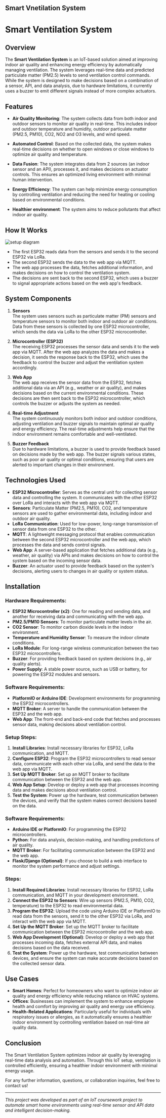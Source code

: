 ## Smart Vnetilation System

# Smart Ventilation System

## Overview

The **Smart Ventilation System** is an IoT-based solution aimed at improving indoor air quality and enhancing energy efficiency by automatically managing ventilation. The system leverages real-time data and predicted particulate matter (PM2.5) levels to send ventilation control commands. While the system is designed to make decisions based on a combination of a sensor, API, and data analysis, due to hardware limitations, it currently uses a buzzer to emit different signals instead of more complex actuators.

## Features
- **Air Quality Monitoring**: The system collects data from both indoor and outdoor sensors to monitor air quality in real-time. This includes indoor and outdoor temperature and humidity, outdoor particulate matter (PM2.5, PM10), CO2, NO2 and O3 levels, and wind speed.
  
- **Automated Control**: Based on the collected data, the system makes real-time decisions on whether to open windows or close windows to optimize air quality and temperature.  

- **Data Fusion**: The system integrates data from 2 sources (an indoor sensor and an API), processes it, and makes decisions on actuator controls. This ensures an optimized living environment with minimal human intervention.

- **Energy Efficiency**: The system can help minimize energy consumption by controlling ventilation and reducing the need for heating or cooling based on environmental conditions.

- **Healthier environment**: The system aims to reduce pollutants that affect indoor air quality.

## How It Works

<img alt="setup diagram" src="setup.png" />

- The first ESP32 reads data from the sensors and sends it to the second ESP32 via LoRa.
- The second ESP32 sends the data to the web app via MQTT.
- The web app processes the data, fetches additional information, and makes decisions on how to control the ventilation system.
- The decisions are sent back to the second ESP32, which uses a buzzer to signal appropriate actions based on the web app's feedback.

  

## System Components

1. **Sensors**  
   The system uses sensors such as particulate matter (PM) sensors and temperature sensors to monitor both indoor and outdoor air conditions. Data from these sensors is collected by one ESP32 microcontroller, which sends the data via LoRa to the other ESP32 microcontroller.

2. **Microcontroller (ESP32)**  
   The receiving ESP32 processes the sensor data and sends it to the web app via MQTT. After the web app analyzes the data and makes a decision, it sends the response back to the ESP32, which uses the feedback to control the buzzer and adjust the ventilation system accordingly.

3. **Web App**  
   The web app receives the sensor data from the ESP32, fetches additional data via an API (e.g., weather or air quality), and makes decisions based on the current environmental conditions. These decisions are then sent back to the ESP32 microcontroller, which controls the buzzer or adjusts the system as needed.

4. **Real-time Adjustment**  
   The system continuously monitors both indoor and outdoor conditions, adjusting ventilation and buzzer signals to maintain optimal air quality and energy efficiency. The real-time adjustments help ensure that the indoor environment remains comfortable and well-ventilated.

5. **Buzzer Feedback**  
   Due to hardware limitations, a buzzer is used to provide feedback based on decisions made by the web app. The buzzer signals various states, such as poor air quality or optimal conditions, ensuring that users are alerted to important changes in their environment.

 
## Technologies Used

- **ESP32 Microcontroller**: Serves as the central unit for collecting sensor data and controlling the system. It communicates with the other ESP32 over LoRa and interacts with the web app via MQTT.
- **Sensors**: Particulate Matter (PM2.5, PM10), CO2, and temperature sensors are used to gather environmental data, including indoor and outdoor air quality.
- **LoRa Communication**: Used for low-power, long-range transmission of sensor data from one ESP32 to the other.
- **MQTT**: A lightweight messaging protocol that enables communication between the second ESP32 microcontroller and the web app, which processes the data and sends control signals.
- **Web App**: A server-based application that fetches additional data (e.g., weather, air quality) via APIs and makes decisions on how to control the system based on the incoming sensor data.
- **Buzzer**: An actuator used to provide feedback based on the system's decisions, alerting users to changes in air quality or system status.
  
## Installation

### Hardware Requirements:
- **ESP32 Microcontroller (x2)**: One for reading and sending data, and another for receiving data and communicating with the web app.
- **PM2.5/PM10 Sensors**: To monitor particulate matter levels in the air.
- **CO2 Sensor**: To monitor carbon dioxide levels in the indoor environment.
- **Temperature and Humidity Sensor**: To measure the indoor climate conditions.
- **LoRa Module**: For long-range wireless communication between the two ESP32 microcontrollers.
- **Buzzer**: For providing feedback based on system decisions (e.g., air quality alerts).
- **Power Supply**: A stable power source, such as USB or battery, for powering the ESP32 modules and sensors.
  
### Software Requirements:
- **PlatformIO or Arduino IDE**: Development environments for programming the ESP32 microcontrollers.
- **MQTT Broker**: A server to handle the communication between the ESP32 and the web app.
- **Web App**: The front-end and back-end code that fetches and processes sensor data, making decisions about ventilation control.

### Setup Steps:
1. **Install Libraries**: Install necessary libraries for ESP32, LoRa communication, and MQTT.
2. **Configure ESP32**: Program the ESP32 microcontrollers to read sensor data, communicate with each other via LoRa, and send the data to the web app via MQTT.
3. **Set Up MQTT Broker**: Set up an MQTT broker to facilitate communication between the ESP32 and the web app.
4. **Web App Setup**: Develop or deploy a web app that processes incoming data and makes decisions about ventilation control.
5. **Test the System**: Power up the hardware, test communication between the devices, and verify that the system makes correct decisions based on the data.

### Software Requirements:
- **Arduino IDE or PlatformIO**: For programming the ESP32 microcontrollers.
- **Python**: For data analysis, decision-making, and handling predictions of air quality.
- **MQTT Broker**: For facilitating communication between the ESP32 and the web app.
- **Flask/Django (Optional)**: If you choose to build a web interface to monitor the system performance and adjust settings.
  
### Steps:
1. **Install Required Libraries**: Install necessary libraries for ESP32, LoRa communication, and MQTT in your development environment.
2. **Connect the ESP32 to Sensors**: Wire up sensors (PM2.5, PM10, CO2, temperature) to the ESP32 to read environmental data.
3. **Program the ESP32**: Upload the code using Arduino IDE or PlatformIO to read data from the sensors, send it to the other ESP32 via LoRa, and interact with the web app via MQTT.
4. **Set Up the MQTT Broker**: Set up the MQTT broker to facilitate communication between the ESP32 microcontroller and the web app.
5. **Web App Development (Optional)**: Develop or deploy a web app that processes incoming data, fetches external API data, and makes decisions based on the data received.
6. **Test the System**: Power up the hardware, test communication between devices, and ensure the system can make accurate decisions based on the collected sensor data.

## Use Cases

- **Smart Homes**: Perfect for homeowners who want to optimize indoor air quality and energy efficiency while reducing reliance on HVAC systems.
- **Offices**: Businesses can implement the system to enhance employee health and comfort by improving air quality and energy use efficiency.
- **Health-Related Applications**: Particularly useful for individuals with respiratory issues or allergies, as it automatically ensures a healthier indoor environment by controlling ventilation based on real-time air quality data.



## Conclusion
The Smart Ventilation System optimizes indoor air quality by leveraging real-time data analysis and automation. Through this IoT setup, ventilation is controlled efficiently, ensuring a healthier indoor environment with minimal energy usage.





For any further information, questions, or collaboration inquiries, feel free to contact us!

---

*This project was developed as part of an IoT coursework project to automate smart home environments using real-time sensor and API data and intelligent decision-making.* 


